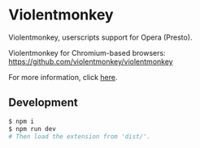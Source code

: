 Violentmonkey
=============

Violentmonkey, userscripts support for Opera \(Presto\).

Violentmonkey for Chromium-based browsers: <https://github.com/violentmonkey/violentmonkey>

For more information, click [here](https://violentmonkey.github.io/).

Development
---
``` sh
$ npm i
$ npm run dev
# Then load the extension from 'dist/'.
```
